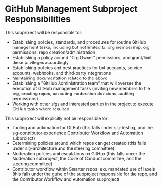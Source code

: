 # GitHub Management Subproject Responsibilities

This subproject will be responsible for:
- Establishing policies, standards, and procedures for routine GitHub management
  tasks, including but not limited to: org membership, org permissions, repo
  creation/administration
- Establishing a policy around "Org Owner" permissions, and grant/limit these
  privileges accordingly
- Establishing policies and best practices for bot accounts, service accounts,
  webhooks, and third-party integrations
- Maintaining documentation related to the above
- Establishing a "GitHub Administration team" that will oversee the execution of
  GitHub management tasks (inviting new members to the org, creating repos,
  executing moderation decisions, auditing permissions)
- Working with other *sigs* and interested parties in the project to execute
  GitHub tasks where required

This subproject will explicitly not be responsible for:
- Tooling and automation for GitHub (this falls under sig-testing, and the
  sig-contributor-experience Contributor Workflow and Automation subproject)
- Determining policies around which repos can get created (this falls under
  sig-architecture and the steering committee)
- Moderation policies and escalations on GitHub (this falls under the Moderation
  subproject, the Code of Conduct committee, and the steering committee)
- Contributor workflow within Smarter repos, e.g. mandated use of labels
  (this falls under the guise of the subproject responsible for the repo, and
  the Contributor Workflow and Automation subproject)
